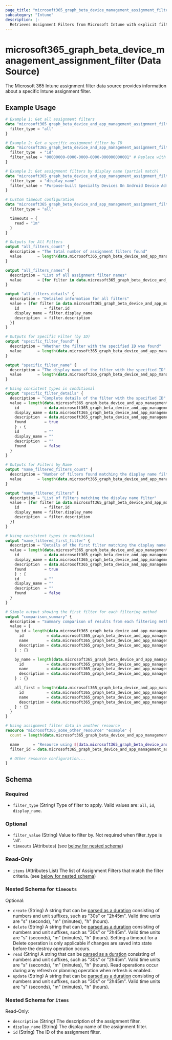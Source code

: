 ```yaml
---
page_title: "microsoft365_graph_beta_device_management_assignment_filter Data Source - terraform-provider-microsoft365"
subcategory: "Intune"
description: |-
  Retrieves Assignment Filters from Microsoft Intune with explicit filtering options.
---
```


# microsoft365_graph_beta_device_management_assignment_filter (Data Source)

The Microsoft 365 Intune assignment filter data source provides information about a specific Intune assignment filter.

## Example Usage

```terraform
# Example 1: Get all assignment filters
data "microsoft365_graph_beta_device_and_app_management_assignment_filter" "all_filters" {
  filter_type = "all"
}

# Example 2: Get a specific assignment filter by ID
data "microsoft365_graph_beta_device_and_app_management_assignment_filter" "specific_filter" {
  filter_type  = "id"
  filter_value = "00000000-0000-0000-0000-000000000001" # Replace with actual ID
}

# Example 3: Get assignment filters by display name (partial match)
data "microsoft365_graph_beta_device_and_app_management_assignment_filter" "by_name" {
  filter_type  = "display_name"
  filter_value = "Purpose-built Specialty Devices On Android Device Administrator"
}

# Custom timeout configuration
data "microsoft365_graph_beta_device_and_app_management_assignment_filter" "with_timeout" {
  filter_type = "all"

  timeouts = {
    read = "1m"
  }
}

# Outputs for All Filters
output "all_filters_count" {
  description = "The total number of assignment filters found"
  value       = length(data.microsoft365_graph_beta_device_and_app_management_assignment_filter.all_filters.items)
}

output "all_filters_names" {
  description = "List of all assignment filter names"
  value       = [for filter in data.microsoft365_graph_beta_device_and_app_management_assignment_filter.all_filters.items : filter.display_name]
}

output "all_filters_details" {
  description = "Detailed information for all filters"
  value = [for filter in data.microsoft365_graph_beta_device_and_app_management_assignment_filter.all_filters.items : {
    id           = filter.id
    display_name = filter.display_name
    description  = filter.description
  }]
}

# Outputs for Specific Filter (by ID)
output "specific_filter_found" {
  description = "Whether the filter with the specified ID was found"
  value       = length(data.microsoft365_graph_beta_device_and_app_management_assignment_filter.specific_filter.items) > 0
}

output "specific_filter_name" {
  description = "The display name of the filter with the specified ID"
  value       = length(data.microsoft365_graph_beta_device_and_app_management_assignment_filter.specific_filter.items) > 0 ? data.microsoft365_graph_beta_device_and_app_management_assignment_filter.specific_filter.items[0].display_name : ""
}

# Using consistent types in conditional
output "specific_filter_details" {
  description = "Complete details of the filter with the specified ID"
  value = length(data.microsoft365_graph_beta_device_and_app_management_assignment_filter.specific_filter.items) > 0 ? {
    id           = data.microsoft365_graph_beta_device_and_app_management_assignment_filter.specific_filter.items[0].id
    display_name = data.microsoft365_graph_beta_device_and_app_management_assignment_filter.specific_filter.items[0].display_name
    description  = data.microsoft365_graph_beta_device_and_app_management_assignment_filter.specific_filter.items[0].description
    found        = true
    } : {
    id           = ""
    display_name = ""
    description  = ""
    found        = false
  }
}

# Outputs for Filters by Name
output "name_filtered_filters_count" {
  description = "Number of filters found matching the display name filter"
  value       = length(data.microsoft365_graph_beta_device_and_app_management_assignment_filter.by_name.items)
}

output "name_filtered_filters" {
  description = "List of filters matching the display name filter"
  value = [for filter in data.microsoft365_graph_beta_device_and_app_management_assignment_filter.by_name.items : {
    id           = filter.id
    display_name = filter.display_name
    description  = filter.description
  }]
}

# Using consistent types in conditional
output "name_filtered_first_filter" {
  description = "Details of the first filter matching the display name filter (if any)"
  value = length(data.microsoft365_graph_beta_device_and_app_management_assignment_filter.by_name.items) > 0 ? {
    id           = data.microsoft365_graph_beta_device_and_app_management_assignment_filter.by_name.items[0].id
    display_name = data.microsoft365_graph_beta_device_and_app_management_assignment_filter.by_name.items[0].display_name
    description  = data.microsoft365_graph_beta_device_and_app_management_assignment_filter.by_name.items[0].description
    found        = true
    } : {
    id           = ""
    display_name = ""
    description  = ""
    found        = false
  }
}

# Simple output showing the first filter for each filtering method
output "comparison_summary" {
  description = "Summary comparison of results from each filtering method"
  value = {
    by_id = length(data.microsoft365_graph_beta_device_and_app_management_assignment_filter.specific_filter.items) > 0 ? {
      id          = data.microsoft365_graph_beta_device_and_app_management_assignment_filter.specific_filter.items[0].id
      name        = data.microsoft365_graph_beta_device_and_app_management_assignment_filter.specific_filter.items[0].display_name
      description = data.microsoft365_graph_beta_device_and_app_management_assignment_filter.specific_filter.items[0].description
    } : {}

    by_name = length(data.microsoft365_graph_beta_device_and_app_management_assignment_filter.by_name.items) > 0 ? {
      id          = data.microsoft365_graph_beta_device_and_app_management_assignment_filter.by_name.items[0].id
      name        = data.microsoft365_graph_beta_device_and_app_management_assignment_filter.by_name.items[0].display_name
      description = data.microsoft365_graph_beta_device_and_app_management_assignment_filter.by_name.items[0].description
    } : {}

    all_first = length(data.microsoft365_graph_beta_device_and_app_management_assignment_filter.all_filters.items) > 0 ? {
      id          = data.microsoft365_graph_beta_device_and_app_management_assignment_filter.all_filters.items[0].id
      name        = data.microsoft365_graph_beta_device_and_app_management_assignment_filter.all_filters.items[0].display_name
      description = data.microsoft365_graph_beta_device_and_app_management_assignment_filter.all_filters.items[0].description
    } : {}
  }
}

# Using assignment filter data in another resource
resource "microsoft365_some_other_resource" "example" {
  count = length(data.microsoft365_graph_beta_device_and_app_management_assignment_filter.all_filters.items) > 0 ? 1 : 0

  name      = "Resource using ${data.microsoft365_graph_beta_device_and_app_management_assignment_filter.all_filters.items[0].display_name}"
  filter_id = data.microsoft365_graph_beta_device_and_app_management_assignment_filter.all_filters.items[0].id

  # Other resource configuration...
}
```

<!-- schema generated by tfplugindocs -->
## Schema

### Required

- `filter_type` (String) Type of filter to apply. Valid values are: `all`, `id`, `display_name`.

### Optional

- `filter_value` (String) Value to filter by. Not required when filter_type is 'all'.
- `timeouts` (Attributes) (see [below for nested schema](#nestedatt--timeouts))

### Read-Only

- `items` (Attributes List) The list of Assignment Filters that match the filter criteria. (see [below for nested schema](#nestedatt--items))

<a id="nestedatt--timeouts"></a>
### Nested Schema for `timeouts`

Optional:

- `create` (String) A string that can be [parsed as a duration](https://pkg.go.dev/time#ParseDuration) consisting of numbers and unit suffixes, such as "30s" or "2h45m". Valid time units are "s" (seconds), "m" (minutes), "h" (hours).
- `delete` (String) A string that can be [parsed as a duration](https://pkg.go.dev/time#ParseDuration) consisting of numbers and unit suffixes, such as "30s" or "2h45m". Valid time units are "s" (seconds), "m" (minutes), "h" (hours). Setting a timeout for a Delete operation is only applicable if changes are saved into state before the destroy operation occurs.
- `read` (String) A string that can be [parsed as a duration](https://pkg.go.dev/time#ParseDuration) consisting of numbers and unit suffixes, such as "30s" or "2h45m". Valid time units are "s" (seconds), "m" (minutes), "h" (hours). Read operations occur during any refresh or planning operation when refresh is enabled.
- `update` (String) A string that can be [parsed as a duration](https://pkg.go.dev/time#ParseDuration) consisting of numbers and unit suffixes, such as "30s" or "2h45m". Valid time units are "s" (seconds), "m" (minutes), "h" (hours).


<a id="nestedatt--items"></a>
### Nested Schema for `items`

Read-Only:

- `description` (String) The description of the assignment filter.
- `display_name` (String) The display name of the assignment filter.
- `id` (String) The ID of the assignment filter.